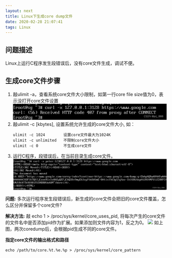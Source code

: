 ```yaml
---
layout: next
title: Linux下生成core dump文件
date: 2020-02-28 21:07:41
tags: Linux
---
```


## 问题描述
Linux上运行C程序发生段错误后，没有core文件生成，调试不便。

## 生成core文件步骤
1. 敲ulimit -a，查看系统core文件大小限制，如第一行core file size值为0，表示没打开core文件设置
![](image1.png)
2. 敲ulimit -c [kbytes], 设置系统允许生成的core文件大小, 如：
	```
	ulimit -c 1024        设置core文件最大为1024K
	ulimit -c unlimited   不限制core文件大小
	ulimit -c 0           不生成core文件
	```
3. 运行C程序，段错误后，在当前目录生成core文件。
![](image2.png)

**问题:**
多次运行程序发生段错误后，新生成的core文件会把旧的core文件覆盖，怎么区分并保留多个core文件?

**解决方法:**
敲 echo 1 > /proc/sys/kernel/core_uses_pid, 将每次产生的core文件的文件名中是否添加pid作为扩展。如果添加则文件内容为1，反之为0。
![](image3.png)
如上图，两次coredump后，会根据pid生成不同的core文件。

**指定core文件的输出格式和路径**
```
echo /path/to/core.%t.%e.%p > /proc/sys/kernel/core_pattern
```
